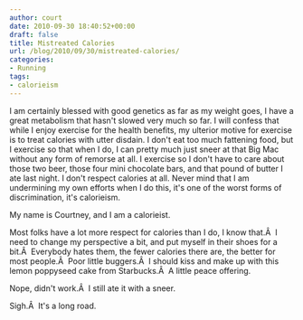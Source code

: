 ```yaml
---
author: court
date: 2010-09-30 18:40:52+00:00
draft: false
title: Mistreated Calories
url: /blog/2010/09/30/mistreated-calories/
categories:
- Running
tags:
- calorieism
---
```


I am certainly blessed with good genetics as far as my weight goes, I have a great metabolism that hasn't slowed very much so far. I will confess that while I enjoy exercise for the health benefits, my ulterior motive for exercise is to treat calories with utter disdain. I don't eat too much fattening food, but I exercise so that when I do, I can pretty much just sneer at that Big Mac without any form of remorse at all. I exercise so I don't have to care about those two beer, those four mini chocolate bars, and that pound of butter I ate last night.
I don't respect calories at all. Never mind that I am undermining my own efforts when I do this, it's one of the worst forms of discrimination, it's calorieism.

My name is Courtney, and I am a calorieist.

Most folks have a lot more respect for calories than I do, I know that.Â  I need to change my perspective a bit, and put myself in their shoes for a bit.Â  Everybody hates them, the fewer calories there are, the better for most people.Â  Poor little buggers.Â  I should kiss and make up with this lemon poppyseed cake from Starbucks.Â  A little peace offering.

Nope, didn't work.Â  I still ate it with a sneer.

Sigh.Â  It's a long road.
